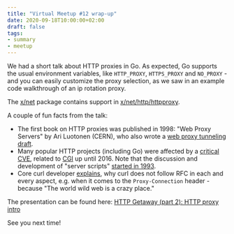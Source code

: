 ```yaml
---
title: "Virtual Meetup #12 wrap-up"
date: 2020-09-18T10:00:00+02:00
draft: false
tags:
- summary
- meetup
---
```


We had a short talk about HTTP proxies in Go. As expected, Go supports the
usual environment variables, like `HTTP_PROXY`, `HTTPS_PROXY` and `NO_PROXY` -
and you can easily customize the proxy selection, as we saw in an example code
walkthrough of an ip rotation proxy.

The [x/net](https://github.com/golang/net/) package contains support in
[x/net/http/httpproxy](https://github.com/golang/net/tree/master/http/httpproxy).

A couple of fun facts from the talk:

* The first book on HTTP proxies was published in 1998: "Web Proxy Servers" by
  Ari Luotonen (CERN), who also wrote a [web proxy tunneling
draft](https://tools.ietf.org/html/draft-luotonen-web-proxy-tunneling-01).
* Many popular HTTP projects (including Go) were affected by a [critical
  CVE](https://httpoxy.org/), related to [CGI](https://www.w3.org/CGI/) up until
  2016. Note that the discussion and development of "server scripts" [started
        in
1993](http://1997.webhistory.org/www.lists/www-talk.1993q4/0485.html).
* Core curl developer [explains](https://stackoverflow.com/a/62722840/89391),
  why curl does not follow RFC in each and every aspect, e.g. when it comes to
the `Proxy-Connection` header - because "The world wild web is a crazy place."

The presentation can be found here: [HTTP Getaway (part 2): HTTP proxy intro](https://github.com/miku/httpgetaway/blob/master/ProxyIntro.md)

See you next time!


